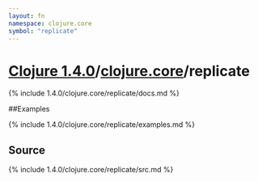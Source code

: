 ```yaml
---
layout: fn
namespace: clojure.core
symbol: "replicate"
---
```


# [Clojure 1.4.0](../../)/[clojure.core](../)/replicate

{% include 1.4.0/clojure.core/replicate/docs.md %}

##Examples

{% include 1.4.0/clojure.core/replicate/examples.md %}
## Source
{% include 1.4.0/clojure.core/replicate/src.md %}

